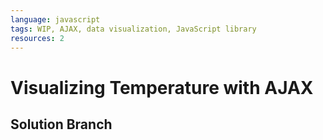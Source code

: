 ```yaml
---
language: javascript
tags: WIP, AJAX, data visualization, JavaScript library
resources: 2
---
```


# Visualizing Temperature with AJAX

## Solution Branch
